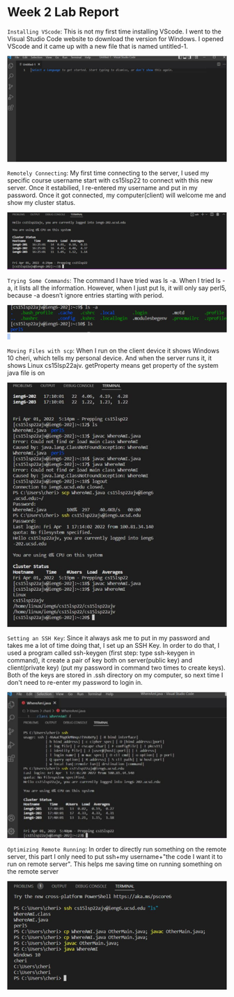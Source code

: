 # Week 2 Lab Report


`Installing VScode`: This is not my first time installing VScode. I went to the Visual Studio Code website to download the version for Windows. I opened VScode and it came up with a new file that is named untitled-1.

![image](Capture.JPG)

`Remotely Connecting`: My first time connecting to the server, I used my specific course username start with cs15lsp22 to connect with this new server. Once it estabilied, I re-entered my username and put in my password. Once it got connected, my computer(client) will welcome me and show my cluster status.

![image](Capture2.JPG)

`Trying Some Commands`: The command I have tried was ls -a. When I tried ls -a, it lists all the information. However, when I just put ls, it will only say perl5, because -a doesn’t ignore entries starting with period. 

![image](Capture3.JPG)

`Moving Files with scp`: When I run on the client device it shows Windows 10 cheri, which tells my personal device. And when the server runs it, it shows Linux cs15lsp22ajv. getProperty means get property of the system java file is on 

![image](Capture4.JPG)

`Setting an SSH Key`: Since it always ask me to put in my password and takes me a lot of time doing that, I set up an SSH Key. In order to do that, I used a program called ssh-keygen (first step: type ssh-keygen in command), it create a pair of key both on server(public key) and client(private key) (put my password in command two times to create keys). Both of the keys are stored in .ssh directory on my computer, so next time I don't need to re-enter my password to login in.

![image](Capture5.JPG)

`Optimizing Remote Running`: In order to directly run something on the remote server, this part I only need to put ssh+my username+"the code I want it to run on remote server". This helps me saving time on running something on the remote server

![image](Capture6.JPG)
